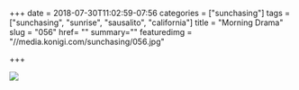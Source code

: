 +++
date = 2018-07-30T11:02:59-07:56
categories = ["sunchasing"]
tags = ["sunchasing", "sunrise", "sausalito", "california"]
title = "Morning Drama"
slug = "056"
href= ""
summary=""
featuredimg = "//media.konigi.com/sunchasing/056.jpg"

+++

<img src="//media.konigi.com/sunchasing/056.jpg" />